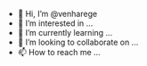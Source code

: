 - 👋 Hi, I’m @venharege
- 👀 I’m interested in ...
- 🌱 I’m currently learning ...
- 💞️ I’m looking to collaborate on ...
- 📫 How to reach me ...

<!---
venharege/venharege is a ✨ special ✨ repository because its `README.md` (this file) appears on your GitHub profile.
You can click the Preview link to take a look at your changes.
--->
